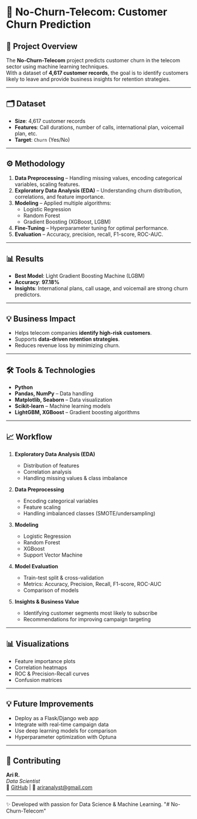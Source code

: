 # 📌 No-Churn-Telecom: Customer Churn Prediction  

## 📖 Project Overview  
The **No-Churn-Telecom** project predicts customer churn in the telecom sector using machine learning techniques.  
With a dataset of **4,617 customer records**, the goal is to identify customers likely to leave and provide business insights for retention strategies.  

---

## 🗂 Dataset  
- **Size**: 4,617 customer records  
- **Features**: Call durations, number of calls, international plan, voicemail plan, etc.  
- **Target**: `Churn` (Yes/No)  

---

## ⚙️ Methodology  
1. **Data Preprocessing** – Handling missing values, encoding categorical variables, scaling features.  
2. **Exploratory Data Analysis (EDA)** – Understanding churn distribution, correlations, and feature importance.  
3. **Modeling** – Applied multiple algorithms:  
   - Logistic Regression  
   - Random Forest  
   - Gradient Boosting (XGBoost, LGBM)  
4. **Fine-Tuning** – Hyperparameter tuning for optimal performance.  
5. **Evaluation** – Accuracy, precision, recall, F1-score, ROC-AUC.  

---

## 📊 Results  
- **Best Model**: Light Gradient Boosting Machine (LGBM)  
- **Accuracy**: **97.18%**  
- **Insights**: International plans, call usage, and voicemail are strong churn predictors.  

---

## 💡 Business Impact  
- Helps telecom companies **identify high-risk customers**.  
- Supports **data-driven retention strategies**.  
- Reduces revenue loss by minimizing churn.  

---

## 🛠 Tools & Technologies  
- **Python**  
- **Pandas, NumPy** – Data handling  
- **Matplotlib, Seaborn** – Data visualization  
- **Scikit-learn** – Machine learning models  
- **LightGBM, XGBoost** – Gradient boosting algorithms  

---
## 📈 Workflow

1. **Exploratory Data Analysis (EDA)**  
   - Distribution of features  
   - Correlation analysis  
   - Handling missing values & class imbalance  

2. **Data Preprocessing**  
   - Encoding categorical variables  
   - Feature scaling  
   - Handling imbalanced classes (SMOTE/undersampling)  

3. **Modeling**  
   - Logistic Regression  
   - Random Forest  
   - XGBoost  
   - Support Vector Machine  

4. **Model Evaluation**  
   - Train-test split & cross-validation  
   - Metrics: Accuracy, Precision, Recall, F1-score, ROC-AUC  
   - Comparison of models  

5. **Insights & Business Value**  
   - Identifying customer segments most likely to subscribe  
   - Recommendations for improving campaign targeting  

---

## 📊 Visualizations

- Feature importance plots  
- Correlation heatmaps  
- ROC & Precision-Recall curves  
- Confusion matrices  

---

## 💡 Future Improvements

- Deploy as a Flask/Django web app  
- Integrate with real-time campaign data  
- Use deep learning models for comparison  
- Hyperparameter optimization with Optuna  

---

## 🤝 Contributing

**Ari R.**  
_Data Scientist_  
🔗 [GitHub](https://github.com/ari-r-1) | 📧 ariranalyst@gmail.com

---

✨ Developed with passion for Data Science & Machine Learning.
"# No-Churn-Telecom"
